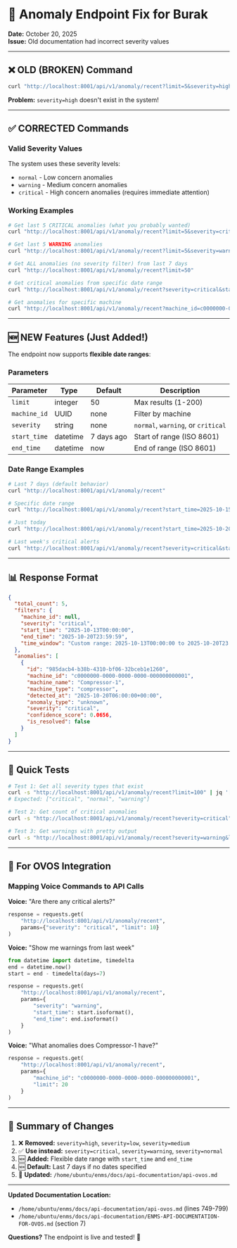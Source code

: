 # 🔧 Anomaly Endpoint Fix for Burak

**Date:** October 20, 2025  
**Issue:** Old documentation had incorrect severity values

---

## ❌ OLD (BROKEN) Command

```bash
curl "http://localhost:8001/api/v1/anomaly/recent?limit=5&severity=high"
```

**Problem:** `severity=high` doesn't exist in the system!

---

## ✅ CORRECTED Commands

### Valid Severity Values

The system uses these severity levels:
- `normal` - Low concern anomalies
- `warning` - Medium concern anomalies  
- `critical` - High concern anomalies (requires immediate attention)

### Working Examples

```bash
# Get last 5 CRITICAL anomalies (what you probably wanted)
curl "http://localhost:8001/api/v1/anomaly/recent?limit=5&severity=critical"

# Get last 5 WARNING anomalies
curl "http://localhost:8001/api/v1/anomaly/recent?limit=5&severity=warning"

# Get ALL anomalies (no severity filter) from last 7 days
curl "http://localhost:8001/api/v1/anomaly/recent?limit=50"

# Get critical anomalies from specific date range
curl "http://localhost:8001/api/v1/anomaly/recent?severity=critical&start_time=2025-10-15T00:00:00&end_time=2025-10-20T23:59:59"

# Get anomalies for specific machine
curl "http://localhost:8001/api/v1/anomaly/recent?machine_id=c0000000-0000-0000-0000-000000000001&limit=10"
```

---

## 🆕 NEW Features (Just Added!)

The endpoint now supports **flexible date ranges**:

### Parameters

| Parameter | Type | Default | Description |
|-----------|------|---------|-------------|
| `limit` | integer | 50 | Max results (1-200) |
| `machine_id` | UUID | none | Filter by machine |
| `severity` | string | none | `normal`, `warning`, or `critical` |
| `start_time` | datetime | 7 days ago | Start of range (ISO 8601) |
| `end_time` | datetime | now | End of range (ISO 8601) |

### Date Range Examples

```bash
# Last 7 days (default behavior)
curl "http://localhost:8001/api/v1/anomaly/recent"

# Specific date range
curl "http://localhost:8001/api/v1/anomaly/recent?start_time=2025-10-15T00:00:00&end_time=2025-10-17T23:59:59"

# Just today
curl "http://localhost:8001/api/v1/anomaly/recent?start_time=2025-10-20T00:00:00&end_time=2025-10-20T23:59:59"

# Last week's critical alerts
curl "http://localhost:8001/api/v1/anomaly/recent?severity=critical&start_time=2025-10-13T00:00:00&end_time=2025-10-20T23:59:59"
```

---

## 📊 Response Format

```json
{
  "total_count": 5,
  "filters": {
    "machine_id": null,
    "severity": "critical",
    "start_time": "2025-10-13T00:00:00",
    "end_time": "2025-10-20T23:59:59",
    "time_window": "Custom range: 2025-10-13T00:00:00 to 2025-10-20T23:59:59"
  },
  "anomalies": [
    {
      "id": "985dacb4-b38b-4310-bf06-32bceb1e1260",
      "machine_id": "c0000000-0000-0000-0000-000000000001",
      "machine_name": "Compressor-1",
      "machine_type": "compressor",
      "detected_at": "2025-10-20T06:00:00+00:00",
      "anomaly_type": "unknown",
      "severity": "critical",
      "confidence_score": 0.0656,
      "is_resolved": false
    }
  ]
}
```

---

## 🧪 Quick Tests

```bash
# Test 1: Get all severity types that exist
curl -s "http://localhost:8001/api/v1/anomaly/recent?limit=100" | jq '[.anomalies[].severity] | unique'
# Expected: ["critical", "normal", "warning"]

# Test 2: Get count of critical anomalies
curl -s "http://localhost:8001/api/v1/anomaly/recent?severity=critical" | jq '.total_count'

# Test 3: Get warnings with pretty output
curl -s "http://localhost:8001/api/v1/anomaly/recent?severity=warning&limit=3" | jq '.anomalies[] | {machine: .machine_name, time: .detected_at, severity: .severity}'
```

---

## 🎯 For OVOS Integration

### Mapping Voice Commands to API Calls

**Voice:** "Are there any critical alerts?"
```python
response = requests.get(
    "http://localhost:8001/api/v1/anomaly/recent",
    params={"severity": "critical", "limit": 10}
)
```

**Voice:** "Show me warnings from last week"
```python
from datetime import datetime, timedelta
end = datetime.now()
start = end - timedelta(days=7)

response = requests.get(
    "http://localhost:8001/api/v1/anomaly/recent",
    params={
        "severity": "warning",
        "start_time": start.isoformat(),
        "end_time": end.isoformat()
    }
)
```

**Voice:** "What anomalies does Compressor-1 have?"
```python
response = requests.get(
    "http://localhost:8001/api/v1/anomaly/recent",
    params={
        "machine_id": "c0000000-0000-0000-0000-000000000001",
        "limit": 20
    }
)
```

---

## 📝 Summary of Changes

1. ❌ **Removed:** `severity=high`, `severity=low`, `severity=medium`
2. ✅ **Use instead:** `severity=critical`, `severity=warning`, `severity=normal`
3. 🆕 **Added:** Flexible date range with `start_time` and `end_time`
4. 🆕 **Default:** Last 7 days if no dates specified
5. 📄 **Updated:** `/home/ubuntu/enms/docs/api-documentation/api-ovos.md`

---

**Updated Documentation Location:**
- `/home/ubuntu/enms/docs/api-documentation/api-ovos.md` (lines 749-799)
- `/home/ubuntu/enms/docs/api-documentation/ENMS-API-DOCUMENTATION-FOR-OVOS.md` (section 7)

**Questions?** The endpoint is live and tested! 🚀
